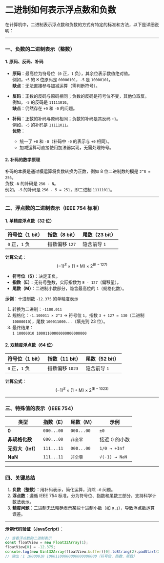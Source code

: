 # 二进制如何表示浮点数和负数

在计算机中，二进制表示浮点数和负数的方式有特定的标准和方法，以下是详细说明：

---

### **一、负数的二进制表示（整数）**
#### **1. 原码、反码、补码**
- **原码**：最高位为符号位（`0` 正，`1` 负），其余位表示数值绝对值。  
  例如，`+5` 的 8 位原码是 `00000101`，`-5` 是 `10000101`。  
  **缺点**：无法直接参与加减运算（需判断符号）。

- **反码**：正数的反码与原码相同；负数的反码是符号位不变，其他位取反。  
  例如，`-5` 的反码是 `11111010`。  
  **缺点**：仍然存在 `+0` 和 `-0` 的问题。

- **补码**：正数的补码与原码相同；负数的补码是其反码 `+1`。  
  例如，`-5` 的补码是 `11111011`。  
  **优势**：  
  - 统一了 `+0` 和 `-0`（补码中 `-0` 的表示与 `+0` 相同）。  
  - 加减运算可直接使用加法器实现，无需处理符号。

#### **2. 补码的数学原理**
补码的本质是通过模运算将负数转换为正数，例如 8 位二进制数的模是 `2^8 = 256`。  
负数 `-N` 的补码是 `256 - N`。  
例如，`-5` 的补码是 `256 - 5 = 251`，即二进制 `11111011`。

---

### **二、浮点数的二进制表示（IEEE 754 标准）**
#### **1. 单精度浮点数（32 位）**
| 符号位（1 bit） | 指数（8 bit） | 尾数（23 bit） |
|-----------------|---------------|----------------|
| `0` 正，`1` 负   | 指数偏移 `127` | 隐含前导 `1`    |

**计算公式**：  
$$ (-1)^{S} \times (1 + \text{M}) \times 2^{(\text{E} - 127)} $$

- **符号位（S）**：决定正负。
- **指数（E）**：无符号整数，实际指数为 `E - 127`（偏移量）。
- **尾数（M）**：二进制小数部分，隐含最高位的 `1`（规格化数）。

**示例**：十进制数 `-12.375` 的单精度表示  
1. 转换为二进制：`-1100.011`  
2. 规格化：`-1.100011 × 2^3` → 符号位 `1`，指数 `3 + 127 = 130`（二进制 `10000010`），尾数 `100011000...`（填充到 23 位）。  
3. 最终结果：  
   `1 10000010 10001100000000000000000`

#### **2. 双精度浮点数（64 位）**
| 符号位（1 bit） | 指数（11 bit） | 尾数（52 bit） |
|-----------------|----------------|----------------|
| `0` 正，`1` 负   | 指数偏移 `1023` | 隐含前导 `1`    |

**计算公式**：  
$$ (-1)^{S} \times (1 + \text{M}) \times 2^{(\text{E} - 1023)} $$

---

### **三、特殊值的表示（IEEE 754）**
| 类型            | 指数（E）    | 尾数（M）    | 示例                  |
|-----------------|-------------|-------------|-----------------------|
| **0**           | `000...00`  | `000...00`  | `±0`                 |
| **非规格化数**   | `000...00`  | `非全零`     | 接近 0 的小数         |
| **无穷大（Inf）**| `111...11`  | `000...00`  | `1/0 → +Inf`         |
| **NaN**         | `111...11`  | `非全零`     | `√(-1) → NaN`        |

---

### **四、关键总结**
1. **负数（整数）**：用补码表示，简化运算，消除 `-0` 问题。  
2. **浮点数**：遵循 IEEE 754 标准，分为符号位、指数和尾数三部分，支持科学计数法表示。  
3. **精度问题**：二进制无法精确表示某些十进制小数（如 `0.1`），导致浮点数运算误差。

---

**示例代码验证（JavaScript）**：  
```javascript
// 查看浮点数的二进制表示
const floatView = new Float32Array(1);
floatView[0] = -12.375;
console.log(new Uint32Array(floatView.buffer)[0].toString(2).padStart(32, '0')); 
// 输出：1 10000010 10001100000000000000000（符号位、指数、尾数）
```